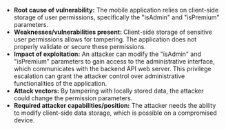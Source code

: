 - **Root cause of vulnerability:** The mobile application relies on client-side storage of user permissions, specifically the "isAdmin" and "isPremium" parameters.
- **Weaknesses/vulnerabilities present:** Client-side storage of sensitive user permissions allows for tampering. The application does not properly validate or secure these permissions.
- **Impact of exploitation:** An attacker can modify the "isAdmin" and "isPremium" parameters to gain access to the administrative interface, which communicates with the backend API web server. This privilege escalation can grant the attacker control over administrative functionalities of the application.
- **Attack vectors:** By tampering with locally stored data, the attacker could change the permission parameters.
- **Required attacker capabilities/position:** The attacker needs the ability to modify client-side data storage, which is possible on a compromised device.